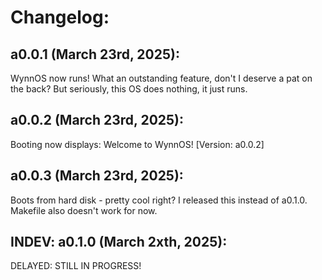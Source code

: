 <h1>Changelog:</h1>
<h2>a0.0.1 (March 23rd, 2025):</h2>
<p>WynnOS now runs! What an outstanding feature, don't I deserve a pat on the back? But seriously, this OS does nothing, it just runs.</p>
<h2>a0.0.2 (March 23rd, 2025):</h2>
<p>Booting now displays: Welcome to WynnOS! [Version: a0.0.2]</p>
<h2>a0.0.3 (March 23rd, 2025):</h2>
<p>Boots from hard disk - pretty cool right? I released this instead of a0.1.0. Makefile also doesn't work for now.</p>
<h2>INDEV: a0.1.0 (March 2xth, 2025):</h2>
<p>DELAYED: STILL IN PROGRESS!</p>